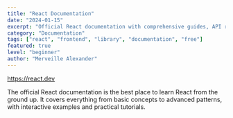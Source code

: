 ```yaml
---
title: "React Documentation"
date: "2024-01-15"
excerpt: "Official React documentation with comprehensive guides, API references, and hooks examples."
category: "Documentation"
tags: ["react", "frontend", "library", "documentation", "free"]
featured: true
level: "beginner"
author: "Merveille Alexander"
---
```


https://react.dev

The official React documentation is the best place to learn React from the ground up. It covers everything from basic concepts to advanced patterns, with interactive examples and practical tutorials.